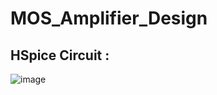 # MOS_Amplifier_Design

## HSpice Circuit :

![image](https://user-images.githubusercontent.com/50498845/213209785-d97e2dec-61e6-4d0c-8e3f-644d00fd2411.png)

